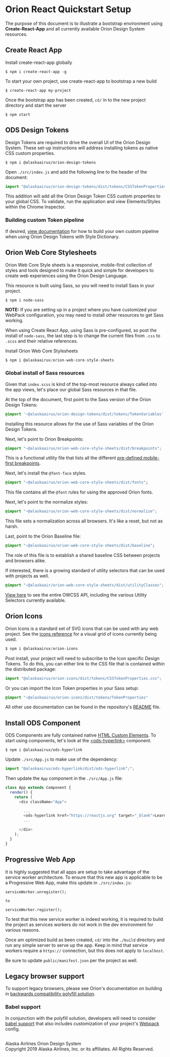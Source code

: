 # Orion React Quickstart Setup

The purpose of this document is to illustrate a bootstrap environment using **Create-React-App** and all currently available Orion Design System resources.

## Create React App

Install create-react-app globally

```
$ npm i create-react-app -g
```

To start your own project, use create-react-app to bootstrap a new build

```
$ create-react-app my-project
```

Once the bootstrap app has been created, `cd/` in to the new project directory and start the server

```
$ npm start
```

## ODS Design Tokens

Design Tokens are required to drive the overall UI of the Orion Design System. These set-up instructions will address installing tokens as native CSS custom properties.

```
$ npm i @alaskaairux/orion-design-tokens
```

Open `./src/index.js` and add the following line to the header of the document:

```Javascript
import "@alaskaairux/orion-design-tokens/dist/tokens/CSSTokenProperties.css";
```

This addition will add all the Orion Design Token CSS custom properties to your global CSS. To validate, run the application and view Elements/Styles within the Chrome Inspector.

### Building custom Token pipeline

If desired, [view documentation](https://github.com/AlaskaAirlines/OrionDesignTokens#build-orion-design-tokens-pipeline) for how to build your own custom pipeline when using Orion Design Tokens with Style Dictionary.

## Orion Web Core Stylesheets

Orion Web Core Style sheets is a responsive, mobile-first collection of styles and tools designed to make it quick and simple for developers to create web experiences using the Orion Design Language.

This resource is built using Sass, so you will need to install Sass in your project.

```
$ npm i node-sass
```

**NOTE:** If you are setting up in a project where you have customized your WebPack configuration, you may need to install other resources to get Sass working.

When using Create React App, using Sass is pre-configured, so post the install of `node-sass`, the last step is to change the current files from `.css` to `.scss` and their relative references.

Install Orion Web Core Stylesheets

```javascript
$ npm i @alaskaairux/orion-web-core-style-sheets
```


### Global install of Sass resources

Given that `index.scss` is kind of the top-most resource always called into the app views, let's place our global Sass resources in that file.

At the top of the document, first point to the Sass version of the Orion Design Tokens:

```scss
@import '~@alaskaairux/orion-design-tokens/dist/tokens/TokenVariables';
```

Installing this resource allows for the use of Sass variables of the Orion Design Tokens.

Next, let's point to Orion Breakpoints:

```scss
@import "~@alaskaairux/orion-web-core-style-sheets/dist/breakpoints";
```

This is a functional utility file that lists all the different [pre-defined mobile-first breakpoints](https://alaskaairlines.github.io/OrionWebCoreStyleSheets/#responsive-mixin).

Next, let's install the `@font-face` styles.

```sass
@import "~@alaskaairux/orion-web-core-style-sheets/dist/fonts";
```

This file contains all the `@font` rules for using the approved Orion fonts.

Next, let's point to the normalize styles:

```scss
@import "~@alaskaairux/orion-web-core-style-sheets/dist/normalize";
```

This file sets a normalization across all browsers. It's like a reset, but not as harsh.

Last, point to the Orion Baseline file:

```sass
@import "~@alaskaairux/orion-web-core-style-sheets/dist/baseline";
```

The role of this file is to establish a shared baseline CSS between projects and browsers alike.

If interested, there is a growing standard of utility selectors that can be used with projects as well.

```scss
@import "~@alaskaair/orion-web-core-style-sheets/dist/utilityClasses";
```

[View here](https://alaskaairlines.github.io/OrionWebCoreStyleSheets/) to see the entire OWCSS API, including the various Utility Selectors currently available.


## Orion Icons

Orion Icons is a standard set of SVG icons that can be used with any web project. See the [icons reference](http://orion-design.surge.sh/#icons) for a visual grid of icons currently being used.

```javascript
$ npm i @alaskaairux/orion-icons
```

Post install, your project will need to subscribe to the Icon specific Design Tokens. To do this, you can either link to the CSS file that is contained within the distributed package:

```Javascript
import "@alaskaairux/orion-icons/dist/tokens/CSSTokenProperties.css";
```

Or you can import the Icon Token properties in your Sass setup:

```Sass
@import "~@alaskaairux/orion-icons/dist/tokens/TokenProperties"
```

All other use documentation can be found in the repository's [README](https://github.com/AlaskaAirlines/OrionIcons/blob/master/README.md) file.



## Install ODS Component

ODS Components are fully contained native [HTML Custom Elements](https://developer.mozilla.org/en-US/docs/Web/Web_Components/Using_custom_elements). To start using components, let's look at the [\<ods-hyperlink>](https://github.com/AlaskaAirlines/OrionStatelessComponents__ods-hyperlink) component.

```
$ npm i @alaskaairux/ods-hyperlink
```

Update `./src/App.js` to make use of the dependency:

```js
import "@alaskaairux/ods-hyperlink/dist/ods-hyperlink";";
```

Then update the `App` component in the `./src/App.js` file:

```js
class App extends Component {
  render() {
    return (
      <div className="App">

        ...
        <ods-hyperlink href="https://reactjs.org" target="_blank">Learn React</ods-hyperlink>
        ...

      </div>
    );
  }
}
```

## Progressive Web App

It is highly suggested that all apps are setup to take advantage of the service worker architecture. To ensure that this new app is applicable to be a Progressive Web App, make this update in `./src/index.js`:

```
serviceWorker.unregister();

to

serviceWorker.register();
```

To test that this new service worker is indeed working, it is required to build the project as services workers do not work in the dev environment for various reasons.

Once am optimized build as been created, `cd/` into the `./build` directory and run any simple server to serve up the app. Keep in mind that service workers require a `https://` connection, but this does not apply to `localhost`.

Be sure to update `public/manifest.json` per the project as well.


## Legacy browser support

To support legacy browsers, please see Orion's documentation on building in [backwards compatibility polyfill solution](https://github.com/AlaskaAirlines/OrionStatelessComponents__docs/blob/master/docs/POLYFILL.md).

### Babel support

In conjunction with the polyfill solution, developers will need to consider [babel support](https://github.com/AlaskaAirlines/OrionStatelessComponents__docs/blob/master/docs/BABEL_SUPPORT.md) that also includes customization of your project's [Webpack](https://github.com/AlaskaAirlines/OrionStatelessComponents__docs/blob/master/docs/BABEL_SUPPORT.md#configuring-webpack) config.

##
<footer>
Alaska Airlines Orion Design System<br>
Copyright 2019 Alaska Airlines, Inc. or its affiliates. All Rights Reserved.
</footer>
